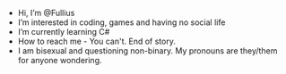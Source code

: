 - Hi, I’m @Fullius
- I’m interested in coding, games and having no social life
- I’m currently learning C#
- How to reach me - You can't. End of story.
- I am bisexual and questioning non-binary. My pronouns are they/them for anyone wondering.
